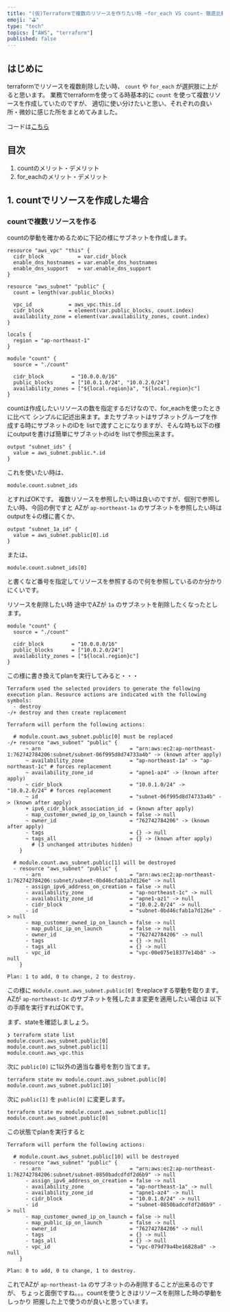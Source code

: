 ```yaml
---
title: "(仮)Terraformで複数のリソースを作りたい時 ~for_each VS count~ 徹底比較"
emoji: "⛳"
type: "tech"
topics: ["AWS", "terraform"]
published: false
---
```

## はじめに

terraformでリソースを複数削除したい時、 `count` や `for_each` が選択肢に上がると思います。
業務でterraformを使ってる時基本的に `count` を使って複数リソースを作成していたのですが、
適切に使い分けたいと思い、それぞれの良い所・微妙に感じた所をまとめてみました。

コードは[こちら](https://github.com/machamp0714/for_each_vs_count)

## 目次

1. countのメリット・デメリット
2. for_eachのメリット・デメリット

## 1. countでリソースを作成した場合

### countで複数リソースを作る

countの挙動を確かめるために下記の様にサブネットを作成します。
　
```hcl
resource "aws_vpc" "this" {
  cidr_block           = var.cidr_block
  enable_dns_hostnames = var.enable_dns_hostnames
  enable_dns_support   = var.enable_dns_support
}

resource "aws_subnet" "public" {
  count = length(var.public_blocks)

  vpc_id            = aws_vpc.this.id
  cidr_block        = element(var.public_blocks, count.index)
  availability_zone = element(var.availability_zones, count.index)
}
```
```hcl
locals {
  region = "ap-northeast-1"
}

module "count" {
  source = "./count"

  cidr_block         = "10.0.0.0/16"
  public_blocks      = ["10.0.1.0/24", "10.0.2.0/24"]
  availability_zones = ["${local.region}a", "${local.region}c"]
}
```

countは作成したいリソースの数を指定するだけなので、for_eachを使ったときに比べて
シンプルに記述出来ます。またサブネットはサブネットグループを作成する時にサブネットのIDを
listで渡すことになりますが、そんな時も以下の様にoutputを書けば簡単にサブネットのidを
listで参照出来ます。

```hcl
output "subnet_ids" {
  value = aws_subnet.public.*.id
}
```
これを使いたい時は、
```
module.count.subnet_ids
```
とすればOKです。
複数リソースを参照したい時は良いのですが、個別で参照したい時、今回の例ですと
AZが `ap-northeast-1a` のサブネットを参照したい時はoutputを↓の様に書くか、
```
output "subnet_1a_id" {
  value = aws_subnet.public[0].id
}
```
または、
```
module.count.subnet_ids[0]
```
と書くなど番号を指定してリソースを参照するので何を参照しているのか分かりにくいです。

リソースを削除したい時
途中でAZが `1a` のサブネットを削除したくなったとします。
```
module "count" {
  source = "./count"

  cidr_block         = "10.0.0.0/16"
  public_blocks      = ["10.0.2.0/24"]
  availability_zones = ["${local.region}c"]
}
```
この様に書き換えてplanを実行してみると・・・
```
Terraform used the selected providers to generate the following execution plan. Resource actions are indicated with the following symbols:
  - destroy
-/+ destroy and then create replacement

Terraform will perform the following actions:

  # module.count.aws_subnet.public[0] must be replaced
-/+ resource "aws_subnet" "public" {
      ~ arn                             = "arn:aws:ec2:ap-northeast-1:762742784206:subnet/subnet-06f995d8d74733a4b" -> (known after apply)
      ~ availability_zone               = "ap-northeast-1a" -> "ap-northeast-1c" # forces replacement
      ~ availability_zone_id            = "apne1-az4" -> (known after apply)
      ~ cidr_block                      = "10.0.1.0/24" -> "10.0.2.0/24" # forces replacement
      ~ id                              = "subnet-06f995d8d74733a4b" -> (known after apply)
      + ipv6_cidr_block_association_id  = (known after apply)
      - map_customer_owned_ip_on_launch = false -> null
      ~ owner_id                        = "762742784206" -> (known after apply)
      - tags                            = {} -> null
      ~ tags_all                        = {} -> (known after apply)
        # (3 unchanged attributes hidden)
    }

  # module.count.aws_subnet.public[1] will be destroyed
  - resource "aws_subnet" "public" {
      - arn                             = "arn:aws:ec2:ap-northeast-1:762742784206:subnet/subnet-0bd46cfab1a7d126e" -> null
      - assign_ipv6_address_on_creation = false -> null
      - availability_zone               = "ap-northeast-1c" -> null
      - availability_zone_id            = "apne1-az1" -> null
      - cidr_block                      = "10.0.2.0/24" -> null
      - id                              = "subnet-0bd46cfab1a7d126e" -> null
      - map_customer_owned_ip_on_launch = false -> null
      - map_public_ip_on_launch         = false -> null
      - owner_id                        = "762742784206" -> null
      - tags                            = {} -> null
      - tags_all                        = {} -> null
      - vpc_id                          = "vpc-00e075e18377e14b8" -> null
    }

Plan: 1 to add, 0 to change, 2 to destroy.
```
この様に `module.count.aws_subnet.public[0]` をreplaceする挙動を取ります。
AZが `ap-northeast-1c` のサブネットを残したまま変更を適用したい場合は
以下の手順を実行すればOKです。

まず、stateを確認しましょう。
```
❯ terraform state list  
module.count.aws_subnet.public[0]
module.count.aws_subnet.public[1]
module.count.aws_vpc.this
```
次に `public[0]` に1以外の適当な番号を割り当てます。
```
terraform state mv module.count.aws_subnet.public[0] module.count.aws_subnet.public[10]
```
次に `public[1]` を `public[0]` に変更します。
```
terraform state mv module.count.aws_subnet.public[1] module.count.aws_subnet.public[0]
```
この状態でplanを実行すると
```
Terraform will perform the following actions:

  # module.count.aws_subnet.public[10] will be destroyed
  - resource "aws_subnet" "public" {
      - arn                             = "arn:aws:ec2:ap-northeast-1:762742784206:subnet/subnet-0850badcdfdf2d6b9" -> null
      - assign_ipv6_address_on_creation = false -> null
      - availability_zone               = "ap-northeast-1a" -> null
      - availability_zone_id            = "apne1-az4" -> null
      - cidr_block                      = "10.0.1.0/24" -> null
      - id                              = "subnet-0850badcdfdf2d6b9" -> null
      - map_customer_owned_ip_on_launch = false -> null
      - map_public_ip_on_launch         = false -> null
      - owner_id                        = "762742784206" -> null
      - tags                            = {} -> null
      - tags_all                        = {} -> null
      - vpc_id                          = "vpc-079d79a4be16828a8" -> null
    }

Plan: 0 to add, 0 to change, 1 to destroy.
```
これでAZが `ap-northeast-1a` のサブネットのみ削除することが出来るのですが、
ちょっと面倒ですね。。。countを使うときはリソースを削除した時の挙動をしっかり
把握した上で使うのが良いと思っています。